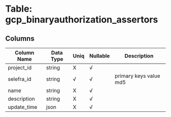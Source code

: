 # Table: gcp_binaryauthorization_assertors

## Columns 

|  Column Name   |  Data Type  | Uniq | Nullable | Description | 
|  ----  | ----  | ----  | ----  | ---- | 
| project_id | string | X | √ |  | 
| selefra_id | string | √ | √ | primary keys value md5 | 
| name | string | X | √ |  | 
| description | string | X | √ |  | 
| update_time | json | X | √ |  | 


